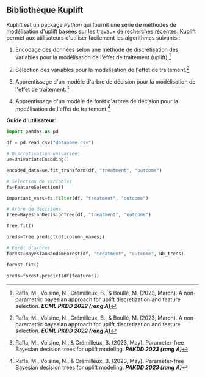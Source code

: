## Bibliothèque Kuplift


Kuplift est un package _Python_ qui fournit une série de méthodes de modélisation d'uplift basées sur les travaux de recherches récentes. Kuplift permet aux utilisateurs d'utiliser facilement les algorithmes suivants :

1.  Encodage des données selon une méthode de discrétisation des variables pour la modélisation de l'effet de traitement (uplift).[^fn1]
    
2.  Sélection des variables pour la modélisation de l'effet de traitement.[^fn1]
    
3.  Apprentissage d'un modèle d'arbre de décision pour la modélisation de l'effet de traitement.[^fn2]
    
4.  Apprentissage d'un modèle de forêt d'arbres de décision pour la modélisation de l'effet de traitement.[^fn2]

**Guide d'utilisateur**:

```python
import pandas as pd

df = pd.read_csv("dataname.csv")

# Discrétisation univariée:
ue=UnivariateEncoding()

encoded_data=ue.fit_transform(df, "treatment", "outcome")

# Sélection de variables
fs=FeatureSelection()

important_vars=fs.filter(df, "treatment", "outcome")

# Arbre de décisions
Tree=BayesianDecisionTree(df, "treatment", "outcome")

Tree.fit()

preds=Tree.predict(df[column_names])

# Forêt d'arbres
forest=BayesianRandomForest(df, "treatment", "outcome", Nb_trees)

forest.fit()

preds=forest.predict(df[features])
```



[^fn1]: Rafla, M., Voisine, N., Crémilleux, B., & Boullé, M. (2023, March). A non-parametric bayesian approach for uplift discretization and feature selection. **_ECML PKDD 2022 (rang A)_**

[^fn2]: Rafla, M., Voisine, N., & Crémilleux, B. (2023, May). Parameter-free Bayesian decision trees for uplift modeling. **_PAKDD 2023 (rang A)_**

